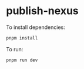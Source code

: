 # publish-nexus

To install dependencies:

```bash
pnpm install
```

To run:

```bash
pnpm run dev
```
